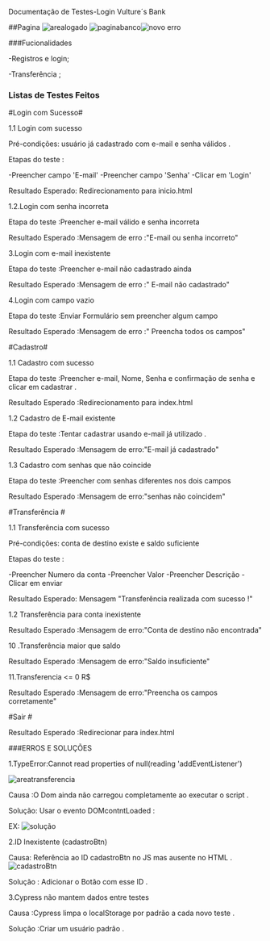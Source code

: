
Documentação de Testes-Login Vulture´s Bank

##Pagina 
![arealogado](https://github.com/user-attachments/assets/aee69de8-5213-4604-9f99-6ef954e1e490)
![paginabanco](https://github.com/user-attachments/assets/4bc57c56-e53d-4124-a66a-398d7b5a5acd)![novo erro](https://github.com/user-attachments/assets/a940ed31-3b6d-40c8-af45-70290b9cb77c)






###Fucionalidades 

-Registros e login;

-Transferência ;


### Listas de Testes Feitos 


#Login com Sucesso#

1.1 Login com sucesso 

Pré-condições: usuário já cadastrado com e-mail e senha válidos .

Etapas do teste :

-Preencher campo 'E-mail'
-Preencher campo 'Senha'
-Clicar em 'Login'

Resultado Esperado: Redirecionamento para inicio.html 

1.2.Login com senha incorreta 

Etapa do teste :Preencher e-mail válido e senha incorreta 

Resultado Esperado :Mensagem de erro :"E-mail ou senha incorreto"


3.Login com e-mail inexistente 

Etapa do teste :Preencher e-mail não cadastrado ainda 

Resultado Esperado :Mensagem de erro :" E-mail não cadastrado"

4.Login com campo vazio

Etapa do teste :Enviar Formulário sem preencher algum campo 

Resultado Esperado :Mensagem de erro :" Preencha todos os campos"



#Cadastro#

1.1 Cadastro com sucesso 

Etapa do teste :Preencher e-mail, Nome, Senha e confirmação de senha e clicar em cadastrar .

Resultado Esperado :Redirecionamento para index.html 


1.2 Cadastro de E-mail existente

Etapa do teste :Tentar cadastrar usando e-mail já utilizado .

Resultado Esperado :Mensagem de erro:"E-mail já cadastrado"


1.3 Cadastro com senhas que não coincide 

Etapa do teste :Preencher com senhas diferentes nos dois campos 

Resultado Esperado :Mensagem de erro:"senhas não coincidem"



#Transferência #


1.1 Transferência com sucesso

Pré-condições: conta de destino existe e saldo suficiente 

Etapas do teste :

-Preencher Numero da conta 
-Preencher Valor 
-Preencher Descrição
-Clicar em enviar 

Resultado Esperado: Mensagem "Transferência realizada com sucesso !"

1.2 Transferência para conta inexistente

Resultado Esperado :Mensagem de erro:"Conta de destino não encontrada"

10 .Transferência maior que saldo

Resultado Esperado :Mensagem de erro:"Saldo insuficiente"

11.Transferencia <=  0 R$

Resultado Esperado :Mensagem de erro:"Preencha os campos corretamente"


#Sair #

Resultado Esperado :Redirecionar para index.html



###ERROS E SOLUÇÕES 

1.TypeError:Cannot read properties of null(reading 'addEventListener')

![areatransferencia](https://github.com/user-attachments/assets/e506ede1-9df5-46f9-9215-0511b62cd018)

Causa :O Dom ainda não carregou completamente ao executar o script .

Solução: Usar o evento DOMcontntLoaded :

EX:
![solução](https://github.com/user-attachments/assets/79d52ff5-4239-442e-930b-bce6dc8c1be0)


2.ID Inexistente (cadastroBtn)

Causa: Referência ao ID cadastroBtn no JS mas ausente no HTML .
![cadastroBtn](https://github.com/user-attachments/assets/cdfe744b-6f36-45fa-a286-818d15c69c9f)

Solução : Adicionar o Botão com esse ID .


3.Cypress não mantem dados entre testes 

Causa :Cypress limpa o localStorage por padrão a cada novo teste .

Solução :Criar um usuário padrão .

